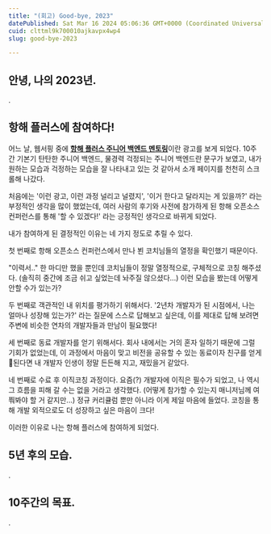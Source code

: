 ```yaml
---
title: "(회고) Good-bye, 2023"
datePublished: Sat Mar 16 2024 05:06:36 GMT+0000 (Coordinated Universal Time)
cuid: clttml9k700010ajkavpx4wp4
slug: good-bye-2023

---
```


## 안녕, 나의 2023년.

.

## 항해 플러스에 참여하다!

어느 날, 웹서핑 중에 [**항해 플러스 주니어 백엔드 멘토링**](https://hanghae99.spartacodingclub.kr/v2/plus/be?&utm_source=google&utm_medium=bs&utm_campaign=hhplus&utm_content=brand&utm_term=%ED%95%AD%ED%95%B4%ED%94%8C%EB%9F%AC%EC%8A%A4%EB%B0%B1%EC%97%94%EB%93%9C&gcl_keyword=%ED%95%AD%ED%95%B4%ED%94%8C%EB%9F%AC%EC%8A%A4%EB%B0%B1%EC%97%94%EB%93%9C&gcl_network=g&gad_source=1&gclid=CjwKCAjw48-vBhBbEiwAzqrZVIpMb-PifGFvY0egMWZdWoZ-PLJURcX6fGkMkJbLTiNjZuKVEf34MxoC87gQAvD_BwE)이란 광고를 보게 되었다. 10주간 기본기 탄탄한 주니어 백엔드, 물경력 걱정되는 주니어 백엔드란 문구가 보였고, 내가 원하는 모습과 걱정하는 모습을 잘 나타내고 있는 것 같아서 소개 페이지를 천천히 스크롤해 나갔다.

처음에는 '이런 광고, 이런 과정 널리고 널렸지', '이거 한다고 달라지는 게 있을까?' 라는 부정적인 생각을 많이 했었는데, 여러 사람의 후기와 사전에 참가하게 된 항해 오픈소스 컨퍼런스를 통해 '할 수 있겠다!' 라는 긍정적인 생각으로 바뀌게 되었다.

내가 참여하게 된 결정적인 이유는 네 가지 정도로 추릴 수 있다.

첫 번째로 항해 오픈소스 컨퍼런스에서 만나 뵌 코치님들의 열정을 확인했기 때문이다.

"이력서.." 한 마디만 했을 뿐인데 코치님들이 정말 열정적으로, 구체적으로 코칭 해주셨다. (솔직히 중간에 조금 쉬고 싶었는데 놔주질 않으셨다...) 이런 모습을 봤는데 어떻게 안할 수가 있는가?

두 번째로 객관적인 내 위치를 평가하기 위해서다. '2년차 개발자가 된 시점에서, 나는 얼마나 성장해 있는가?' 라는 질문에 스스로 답해보고 싶은데, 이를 제대로 답해 보려면 주변에 비슷한 연차의 개발자들과 만남이 필요했다!

세 번째로 동료 개발자를 얻기 위해서다. 회사 내에서는 거의 혼자 일하기 때문에 그럴 기회가 없었는데, 이 과정에서 마음이 맞고 비전을 공유할 수 있는 동료이자 친구를 얻게 된다면 내 개발자 인생이 정말 든든해 지고, 재밌을거 같았다.

네 번째로 수료 후 이직코칭 과정이다. 요즘(?) 개발자에 이직은 필수가 되었고, 나 역시 그 흐름을 피해 갈 수는 없을 거라고 생각했다. (어떻게 참가할 수 있는지 매니저님께 여쭤봐야 할 거 같지만...) 정규 커리큘럼 뿐만 아니라 이게 제일 마음에 들었다. 코칭을 통해 개발 외적으로도 더 성장하고 싶은 마음이 크다!

이러한 이유로 나는 항해 플러스에 참여하게 되었다.

## 5년 후의 모습.

.

## 10주간의 목표.

.